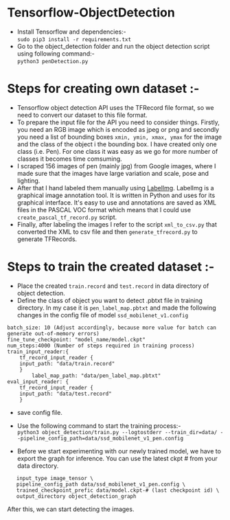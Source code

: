 # Tensorflow-ObjectDetection   
* Install Tensorflow and dependencies:-  
```sudo pip3 install -r requirements.txt```  
* Go to the object_detection folder and run the object detection script using following command:-  
```python3 penDetection.py```
# Steps for creating own dataset :-   
* Tensorflow object detection API uses the TFRecord file format, so we need to convert our dataset to this file format.  
* To prepare the input file for the API you need to consider things. Firstly, you need an RGB image which is encoded as jpeg or png and secondly you need a list of bounding boxes ```xmin, ymin, xmax, ymax``` for the image and the class of the object i the bounding box. I have created only one class (i.e. Pen). For one class it was easy as we go for more number of classes it becomes time comsuming.  
* I scraped 156 images of pen (mainly jpg) from Google images, where I made sure that the images have large variation and scale, pose and lighting.  
* After that I hand labeled them manually using [LabelImg](https://www.github.com/tzutalin/labelImg). LabelImg is a graphical image annotation tool. It is written in Python and uses for its graphical interface. It's easy to use and annotations are saved as XML files in the PASCAL VOC format which means that I could use ```create_pascal_tf_record.py``` script.  
* Finally, after labeling the images I refer to the script ```xml_to_csv.py``` that converted the XML to csv file and then ```generate_tfrecord.py``` to generate TFRecords.
# Steps to train the created dataset :-  
* Place the created ```train.record``` and ```test.record``` in data directory of object detection.  
* Define the class of object you want to detect .pbtxt file in training directory. In my case it is ```pen_label_map.pbtxt``` and made the following changes in the config file of model ```ssd_mobilenet_v1.config```  
```num_classes: 1 (Number of classes we are detecting)  
batch_size: 10 (Adjust accordingly, because more value for batch can generate out-of-memory errors)  
fine_tune_checkpoint: "model_name/model.ckpt"  
num_steps:4000 (Number of steps required in training process)  
train_input_reader:{  
 	tf_record_input_reader {  
	input_path: "data/train.record"  
	}  
      	label_map_path: "data/pen_label_map.pbtxt"  
eval_input_reader: {  
 	tf_record_input_reader {  
	input_path: "data/test.record"  
	}  
```
* save config file.  
* Use the following command to start the training process:-  
```python3 object_detection/train.py --logtostderr --train_dir=data/ --pipeline_config_path=data/ssd_mobilenet_v1_pen.config```  

* Before we start experimenting with our newly trained model, we have to export the graph for inference. You can use the latest ckpt # from
your data directory.  
```python3 object_detection/export_inference_graph.py \  
   input_type image_tensor \  
   pipeline_config_path data/ssd_mobilenet_v1_pen.config \  
   trained_checkpoint_prefic data/model.ckpt-# (last checkpoint id) \  
   output_directory object_detection_graph  
```
After this, we can start detecting the images.


